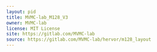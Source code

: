 ```yaml
---
layout: pid
title: MVMC-lab_M128_V3
owner: MVMC-lab
license: MIT License
site: https://gitlab.com/MVMC-lab
source: https://gitlab.com/MVMC-lab/hervor/m128_layout
---
```

